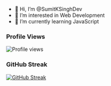- 👋 Hi, I’m @SumitKSinghDev  
- 👀 I’m interested in Web Development  
- 🌱 I’m currently learning JavaScript  

### Profile Views  
![Profile views](https://komarev.com/ghpvc/?username=SumitKSinghDev&color=brightgreen)  

### GitHub Streak  
[![GitHub Streak](https://streak-stats.demolab.com/?user=SumitKSinghDev)](https://git.io/streak-stats)

